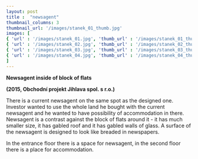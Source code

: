 ```yaml
---
layout: post
title :  "newsagent"
thumbnail_columns: 3
thumbnail_url: '/images/stanek_01_thumb.jpg'
images: [
{ 'url' : '/images/stanek_01.jpg', 'thumb_url' : '/images/stanek_01_thumb.jpg', 'title' : 'newsagent inside of block of flats' },
{ 'url' : '/images/stanek_02.jpg', 'thumb_url' : '/images/stanek_02_thumb.jpg', 'title' : 'newsagent inside of block of flats' },
{ 'url' : '/images/stanek_03.jpg', 'thumb_url' : '/images/stanek_03_thumb.jpg', 'title' : 'newsagent inside of block of flats' },
{ 'url' : '/images/stanek_04.jpg', 'thumb_url' : '/images/stanek_04_thumb.jpg', 'title' : 'newsagent inside of block of flats - floor plans' },
]
---
```

<p><b>Newsagent inside of block of flats </b></p>

<p><b>(2015, Obchodní projekt Jihlava spol. s r.o.) </b></p>

<p>There is a current newsagent on the same spot as the designed one. Investor wanted to use the whole land he bought with the current newsagent and he wanted to have possibility of accommodation in there. Newsagent is a contrast against the block of flats around it - it has much smaller size, it has gabled roof and it has gabled walls of glass. A surface of the newsagent is designed to look like breaded in newspapers.</p>

<p>In the entrance floor there is a space for newsagent, in the second floor there is a place for accommodation.</p>

